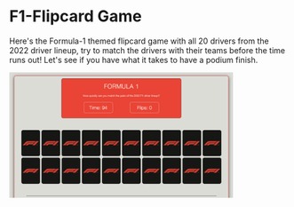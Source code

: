 # F1-Flipcard Game

Here's the Formula-1 themed flipcard game with all 20 drivers from the 2022 driver lineup, try to match the drivers with their teams before the time runs out! Let's see if you have what it takes to have a podium finish. 

<img src="./assets/formula1-screengrab.png" style="width:80%;" />
